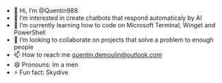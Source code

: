 - 👋 Hi, I’m @Quentin988
- 👀 I’m interested in create chatbots that respond automaticaly by AI
- 🌱 I’m currently learning how to code on Microsoft Terminal, Winget and PowerShell
- 💞️ I’m looking to collaborate on projects that solve a problem to enough people
- 📫 How to reach me quentin.demoulin@outlook.com
- 😄 Pronouns: Im a men
- ⚡ Fun fact: Skydive

<!---
Quentin988/Quentin988 is a ✨ special ✨ repository because its `README.md` (this file) appears on your GitHub profile.
You can click the Preview link to take a look at your changes.
--->
